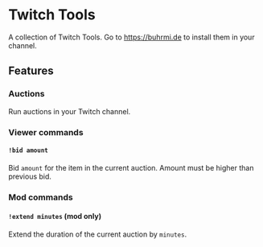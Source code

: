 # Twitch Tools

A collection of Twitch Tools. Go to https://buhrmi.de to install them in your channel.

## Features

### Auctions

Run auctions in your Twitch channel.

### Viewer commands

#### `!bid amount`

Bid `amount` for the item in the current auction. Amount must be higher than previous bid.

### Mod commands

#### `!extend minutes` (mod only)

Extend the duration of the current auction by `minutes`.
